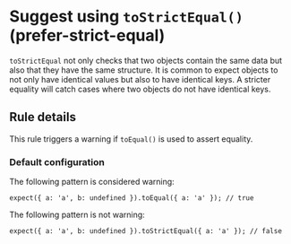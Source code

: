 Suggest using `toStrictEqual()` (prefer-strict-equal)
=====================================================

`toStrictEqual` not only checks that two objects contain the same data but also that they have the same structure. It is common to expect objects to not only have identical values but also to have identical keys. A stricter equality will catch cases where two objects do not have identical keys.

Rule details
------------

This rule triggers a warning if `toEqual()` is used to assert equality.

### Default configuration

The following pattern is considered warning:

    expect({ a: 'a', b: undefined }).toEqual({ a: 'a' }); // true

The following pattern is not warning:

    expect({ a: 'a', b: undefined }).toStrictEqual({ a: 'a' }); // false
